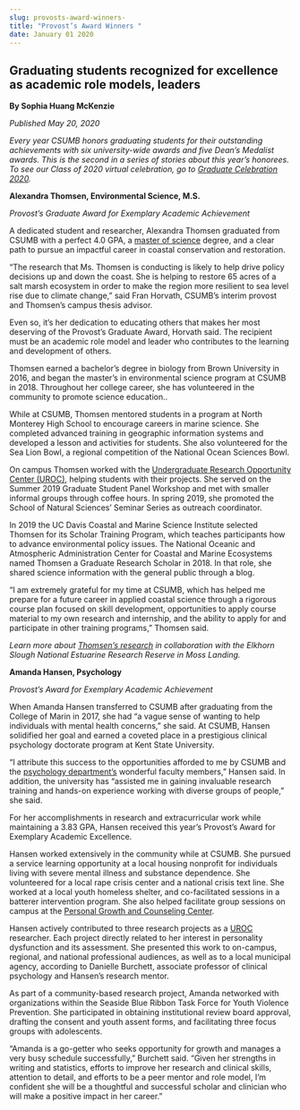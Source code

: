 ```yaml
---
slug: provosts-award-winners-
title: "Provost’s Award Winners "
date: January 01 2020
---
```


<h2>Graduating students recognized for excellence as academic role models, leaders</h2><p><b>By Sophia Huang McKenzie</b></p><p><i>Published May 20, 2020</i></p><p><i>Every year CSUMB honors graduating students for their outstanding achievements with six university-wide awards and five Dean’s Medalist awards. This is the second in a series of stories about this year’s honorees. To see our Class of 2020 virtual celebration, go to </i><a href="https://csumb.edu/commencement"><i>Graduate Celebration 2020</i></a><i>. </i></p><p><b>Alexandra Thomsen, Environmental Science, M.S.</b></p><p><i>Provost’s Graduate Award for Exemplary Academic Achievement</i></p><p><i>            </i>A dedicated student and researcher, Alexandra Thomsen graduated from CSUMB with a perfect 4.0 GPA, a <a href="https://csumb.edu/environmentalscience/">master of science</a> degree, and a clear path to pursue an impactful career in coastal conservation and restoration.</p><p>“The research that Ms. Thomsen is conducting is likely to help drive policy decisions up and down the coast. She is helping to restore 65 acres of a salt marsh ecosystem in order to make the region more resilient to sea level rise due to climate change,” said Fran Horvath, CSUMB’s interim provost and Thomsen’s campus thesis advisor.</p><p>Even so, it’s her dedication to educating others that makes her most deserving of the Provost’s Graduate Award, Horvath said. The recipient must be an academic role model and leader who contributes to the learning and development of others.</p><p>Thomsen earned a bachelor’s degree in biology from Brown University in 2016, and began the master’s in environmental science program at CSUMB in 2018. Throughout her college career, she has volunteered in the community to promote science education..</p><p>While at CSUMB, Thomsen mentored students in a program at North Monterey High School to encourage careers in marine science. She completed advanced training in geographic information systems and developed a lesson and activities for students. She also volunteered for the Sea Lion Bowl, a regional competition of the National Ocean Sciences Bowl.</p><p>On campus Thomsen worked with the <a href="https://csumb.edu/uroc/">Undergraduate Research Opportunity Center (UROC)</a>, helping students with their projects. She served on the Summer 2019 Graduate Student Panel Workshop and met with smaller informal groups through coffee hours. In spring 2019, she promoted the School of Natural Sciences’ Seminar Series as outreach coordinator.</p><p>In 2019 the UC Davis Coastal and Marine Science Institute selected Thomsen for its Scholar Training Program, which teaches participants how to advance environmental policy issues. The National Oceanic and Atmospheric Administration Center for Coastal and Marine Ecosystems named Thomsen a Graduate Research Scholar in 2018. In that role, she shared science information with the general public through a blog.</p><p>“I am extremely grateful for my time at CSUMB, which has helped me prepare for a future career in applied coastal science through a rigorous course plan focused on skill development, opportunities to apply course material to my own research and internship, and the ability to apply for and participate in other training programs,” Thomsen said.</p><p><i>Learn more about </i><a href="https://csumb.edu/environmentalscience/ensci-graduate-student-earns-provosts-graduate-award-exemplary-academic"><i>Thomsen’s research</i></a><i> in collaboration with the Elkhorn Slough National Estuarine Research Reserve in Moss Landing.</i></p><p><b>Amanda Hansen, Psychology</b></p><p><i>Provost’s Award for Exemplary Academic Achievement</i></p><p>When Amanda Hansen transferred to CSUMB after graduating from the College of Marin in 2017, she had “a vague sense of wanting to help individuals with mental health concerns,” she said. At CSUMB, Hansen solidified her goal and earned a coveted place in a prestigious clinical psychology doctorate program at Kent State University.</p><p>“I attribute this success to the opportunities afforded to me by CSUMB and the <a href="https://csumb.edu/psychology/">psychology department’s</a> wonderful faculty members,” Hansen said. In addition, the university has “assisted me in gaining invaluable research training and hands-on experience working with diverse groups of people,” she said.</p><p>For her accomplishments in research and extracurricular work while maintaining a 3.83 GPA, Hansen received this year’s Provost’s Award for Exemplary Academic Excellence.</p><p>Hansen worked extensively in the community while at CSUMB. She pursued a service learning opportunity at a local housing nonprofit for individuals living with severe mental illness and substance dependence. She volunteered for a local rape crisis center and a national crisis text line. She worked at a local youth homeless shelter, and co-facilitated sessions in a batterer intervention program. She also helped facilitate group sessions on campus at the <a href="https://csumb.edu/pgcc/">Personal Growth and Counseling Center</a>.</p><p>Hansen actively contributed to three research projects as a <a href="https://csumb.edu/uroc/">UROC</a> researcher. Each project directly related to her interest in personality dysfunction and its assessment. She presented this work to on-campus, regional, and national professional audiences, as well as to a local municipal agency, according to Danielle Burchett, associate professor of clinical psychology and Hansen’s research mentor.</p><p>As part of a community-based research project, Amanda networked with organizations within the Seaside Blue Ribbon Task Force for Youth Violence Prevention. She participated in obtaining institutional review board approval, drafting the consent and youth assent forms, and facilitating three focus groups with adolescents.</p><p>“Amanda is a go-getter who seeks opportunity for growth and manages a very busy schedule successfully,” Burchett said. “Given her strengths in writing and statistics, efforts to improve her research and clinical skills, attention to detail, and efforts to be a peer mentor and role model, I’m confident she will be a thoughtful and successful scholar and clinician who will make a positive impact in her career.”</p>
